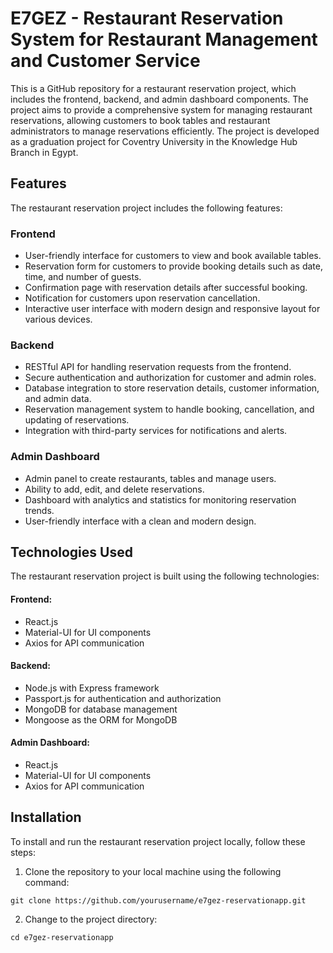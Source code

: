# E7GEZ - Restaurant Reservation System for Restaurant Management and Customer Service

This is a GitHub repository for a restaurant reservation project, which includes the frontend, backend, and admin dashboard components. The project aims to provide a comprehensive system for managing restaurant reservations, allowing customers to book tables and restaurant administrators to manage reservations efficiently. The project is developed as a graduation project for Coventry University in the Knowledge Hub Branch in Egypt.

## Features
The restaurant reservation project includes the following features:

### Frontend
* User-friendly interface for customers to view and book available tables.
* Reservation form for customers to provide booking details such as date, time, and number of guests.
* Confirmation page with reservation details after successful booking.
* Notification for customers upon reservation cancellation.
* Interactive user interface with modern design and responsive layout for various devices.

### Backend
* RESTful API for handling reservation requests from the frontend.
* Secure authentication and authorization for customer and admin roles.
* Database integration to store reservation details, customer information, and admin data.
* Reservation management system to handle booking, cancellation, and updating of reservations.
* Integration with third-party services for notifications and alerts.

### Admin Dashboard
* Admin panel to create restaurants, tables and manage users.
* Ability to add, edit, and delete reservations.
* Dashboard with analytics and statistics for monitoring reservation trends.
* User-friendly interface with a clean and modern design.

## Technologies Used

The restaurant reservation project is built using the following technologies:

#### Frontend:

* React.js
* Material-UI for UI components
* Axios for API communication

#### Backend:

* Node.js with Express framework
* Passport.js for authentication and authorization
* MongoDB for database management
* Mongoose as the ORM for MongoDB

#### Admin Dashboard:

* React.js
* Material-UI for UI components
* Axios for API communication

## Installation

To install and run the restaurant reservation project locally, follow these steps:

1. Clone the repository to your local machine using the following command:

```
git clone https://github.com/yourusername/e7gez-reservationapp.git
```

2. Change to the project directory:

```
cd e7gez-reservationapp
```

